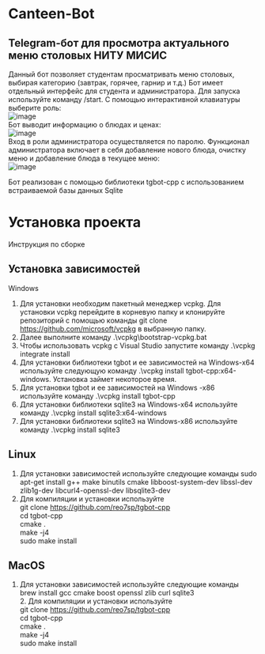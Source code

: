 # Canteen-Bot


## Telegram-бот для просмотра актуального меню столовых НИТУ МИСИС
Данный бот позволяет студентам просматривать меню столовых, выбирая категорию (завтрак, горячее, гарнир и т.д.)
Бот имеет отдельный интерфейс для студента и администратора. Для запуска используйте команду /start.
С помощью интерактивной клавиатуры выберите роль: <br />
![image](https://user-images.githubusercontent.com/90785698/208379496-3c75ec0c-7012-44d7-b88a-5651dc1bf8c3.png) <br />
Бот выводит информацию о блюдах и ценах: <br />
![image](https://user-images.githubusercontent.com/90785698/208379723-6e5e7e40-5da9-4cde-92b5-1ff9ce8106a1.png) <br />
Вход в роли администратора осуществляется по паролю. Функционал администратора включает в себя добавление нового блюда, очистку меню и добавление блюда в текущее меню:<br />
![image](https://user-images.githubusercontent.com/90785698/208380017-519ca063-04f1-4d05-97a1-6243a02035f1.png) <br />

Бот реализован с помощью библиотеки tgbot-cpp с использованием встраиваемой базы данных Sqlite

# Установка проекта
Инструкция по сборке
## Установка зависимостей
Windows
1.	Для установки необходим пакетный менеджер vcpkg. Для установки vcpkg перейдите в корневую папку и клонируйте репозиторий с помощью команды git clone https://github.com/microsoft/vcpkg в выбранную папку.
2.	Далее выполните команду  .\vcpkg\bootstrap-vcpkg.bat
3.	Чтобы использовать vcpkg с Visual Studio запустите команду .\vcpkg integrate install
4.	Для установки библиотеки tgbot и ее зависимостей на Windows-x64 используйте следующую команду .\vcpkg install tgbot-cpp:x64-windows. Установка займет некоторое время.
5.	Для установки tgbot и ее зависимостей на Windows -x86 используйте команду .\vcpkg install tgbot-cpp
6.	Для установки библиотеки  sqlite3 на Windows-x64 используйте команду .\vcpkg install sqlite3:x64-windows
7.	 Для установки библиотеки  sqlite3 на Windows-x86 используйте команду .\vcpkg install sqlite3


## Linux
1.	Для установки зависимостей используйте следующие команды
sudo apt-get install g++ make binutils cmake libboost-system-dev libssl-dev zlib1g-dev libcurl4-openssl-dev libsqlite3-dev  
2.	Для компиляции и установки используйте  
git clone https://github.com/reo7sp/tgbot-cpp  
cd tgbot-cpp  
cmake .  
make -j4  
sudo make install  

## MacOS  
1.	Для установки зависимостей используйте следующие команды  
	brew install gcc cmake boost openssl zlib curl sqlite3  
       2.  Для компиляции и установки используйте  
git clone https://github.com/reo7sp/tgbot-cpp  
cd tgbot-cpp  
cmake .  
make -j4  
sudo make install  
